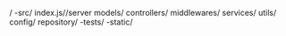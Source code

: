 /
    -src/
       index.js//server
       models/
       controllers/
       middlewares/
       services/
       utils/
       config/
       repository/
    -tests/
    -static/